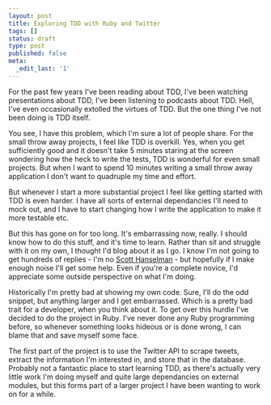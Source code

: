```yaml
---
layout: post
title: Exploring TDD with Ruby and Twitter
tags: []
status: draft
type: post
published: false
meta:
  _edit_last: '1'
---
```

For the past few years I've been reading about TDD, I've been watching presentations about TDD, I've been listening to podcasts about TDD. Hell, I've even occasionally extolled the virtues of TDD. But the one thing I've not been doing is TDD itself.

You see, I have this problem, which I'm sure a lot of people share. For the small throw away projects, I feel like TDD is overkill. Yes, when you get sufficiently good and it doesn't take 5 minutes staring at the screen wondering how the heck to write the tests, TDD is wonderful for even small projects. But when I want to spend 10 minutes writing a small throw away application I don't want to quadruple my time and effort.

But whenever I start a more substantial project I feel like getting started with TDD is even harder. I have all sorts of external dependancies I'll need to mock out, and I have to start changing how I write the application to make it more testable etc.

But this has gone on for too long. It's embarrassing now, really. I should know how to do this stuff, and it's time to learn. Rather than sit and struggle with it on my own, I thought I'd blog about it as I go. I know I'm not going to get hundreds of replies - I'm no [Scott Hanselman](http://www.hanselman.com/blog/IntroducingBabySmashAWPFExperiment.aspx) - but hopefully if I make enough noise I'll get some help. Even if you're a complete novice, I'd appreciate some outside perspective on what I'm doing.

Historically I'm pretty bad at showing my own code. Sure, I'll do the odd snippet, but anything larger and I get embarrassed. Which is a pretty bad trait for a developer, when you think about it. To get over this hurdle I've decided to do the project in Ruby. I've never done any Ruby programming before, so whenever something looks hideous or is done wrong, I can blame that and save myself some face.

The first part of the project is to use the Twitter API to scrape tweets, extract the information I'm interested in, and store that in the database. Probably not a fantastic place to start learning TDD, as there's actually very little work I'm doing myself and quite large dependancies on external modules, but this forms part of a larger project I have been wanting to work on for a while.
